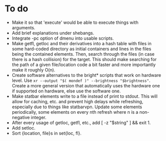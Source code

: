 # To do
- Make it so that 'execute' would be able to execute things with arguments.
- Add brief explanations under shebangs.
- Integrate -pc option of dmenu into usable scripts.
- Make getfl, getloc and their derivatives into a hash table with files in some hard-coded directory as initial containers and lines in the files being the contained elements. Then, search through the files (in case there is a hash collision) for the target. This should make searching for the path of a given file/location code a bit faster and more importantly make it roughly O(n).
- Create software alternatives to the bright\* scripts that work on hardware level. Use `xr --output "$( mondef )" --brightness "$brightness"`. Create a more general version that automatically uses the hardware one if supported on hardware, else use the software one.
- Make statbar elements write to a file instead of print to stdout. This will allow for caching, etc. and prevent high delays while refreshing, especially due to things like statbarvpn. Update some elements periodically, some elements on every nth refresh where n is a non-negative integer.
- After every usage of getloc, getfl, etc., add [ -z "$string" ] && exit 1.
- Add setloc.
- Sort {location, file}s in set{loc, fl}.
